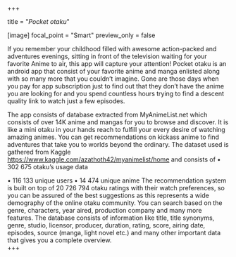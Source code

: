 +++

title = "*Pocket otaku*"

[image]
  focal_point = "Smart"
  preview_only = false

If you remember your childhood filled with awesome action-packed and adventures evenings, sitting in front of the television
waiting for your favorite Anime to air, this app will capture your attention! Pocket otaku is an android app that consist of 
your favorite anime and manga enlisted along with so many more that you couldn’t imagine. Gone are those days when you pay for 
app subscription just to find out that they don’t have the anime you are looking for and you spend countless hours trying to find 
a descent quality link to watch just a few episodes.

The app consists of database extracted from MyAnimeList.net which consists of over 14K anime and mangas for you to browse and discover.  It is like a mini otaku in your hands reach to fulfill your every desire of watching amazing animes. You can get recommendations on kickass anime to find adventures that take you to worlds beyond the ordinary.
The dataset used is gathered from Kaggle https://www.kaggle.com/azathoth42/myanimelist/home and consists of 
•	302 675 otaku’s usage data 

•	116 133 unique users
•	14 474 unique anime
The recommendation system is built on top of 20 726 794 otaku ratings with their watch preferences, 
so you can be assured of the best suggestions as this represents a wide demography of the online otaku community.
You can search based on the genre, characters, year aired, production company and many more features. The database
consists of information like title, title synonyms, genre, studio, licensor, producer, duration, rating, score, airing date,
episodes, source (manga, light novel etc.) and many other important data that gives you a complete overview.   
+++
